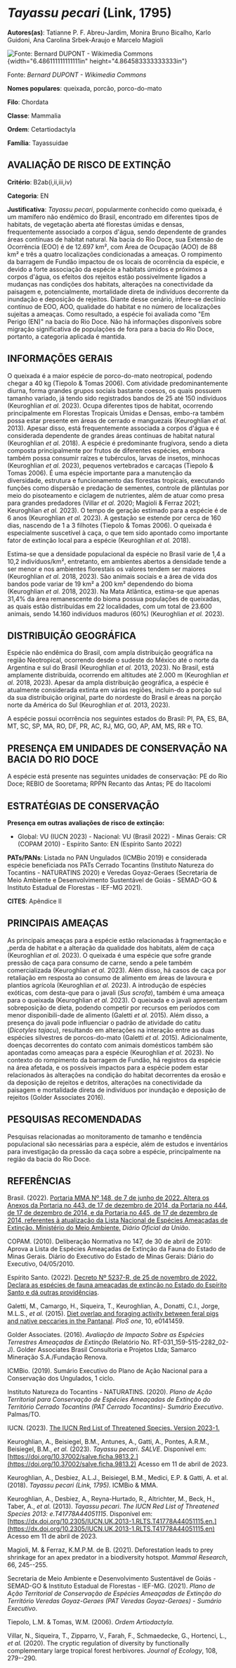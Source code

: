 # *Tayassu pecari* (Link, 1795)

**Autores(as)**: Tatianne P. F. Abreu-Jardim, Monira Bruno Bicalho, Karlo Guidoni, Ana Carolina Srbek-Araujo e Marcelo Magioli

![Fonte: Bernard DUPONT - Wikimedia Commons](media/rId20.jpg){width="6.486111111111111in" height="4.864583333333333in"}

Fonte: *Bernard DUPONT - Wikimedia Commons*

**Nomes populares**: queixada, porcão, porco-do-mato

**Filo**: Chordata

**Classe**: Mammalia

**Ordem**: Cetartiodactyla

**Família**: Tayassuidae

## AVALIAÇÃO DE RISCO DE EXTINÇÃO

**Critério**: B2ab(i,ii,iii,iv)

**Categoria**: EN

**Justificativa**: *Tayassu pecari*, popularmente conhecido como queixada, é um mamífero não endêmico do Brasil, encontrado em diferentes tipos de habitats, de vegetação aberta até florestas úmidas e densas, frequentemente associado a corpos d'água, sendo dependente de grandes áreas contínuas de habitat natural. Na bacia do Rio Doce, sua Extensão de Ocorrência (EOO) é de 12.697 km², com Área de Ocupação (AOO) de 88 km² e três a quatro localizações condicionadas a ameaças. O rompimento da barragem de Fundão impactou de os locais de ocorrência da espécie, e devido a forte associação da espécie a habitats úmidos e próximos a corpos d'água, os efeitos dos rejeitos estão possivelmente ligados a mudanças nas condições dos habitats, alterações na conectividade da paisagem e, potencialmente, mortalidade direta de indivíduos decorrente da inundação e deposição de rejeitos. Diante desse cenário, infere-se declínio contínuo de EOO, AOO, qualidade do
habitat e no número de localizações sujeitas a ameaças. Como resultado, a espécie foi avaliada como "Em Perigo (EN)" na bacia do Rio Doce. Não há informações disponíveis sobre migração significativa de populações de fora para a bacia do Rio Doce, portanto, a categoria aplicada é mantida.

## INFORMAÇÕES GERAIS

O queixada é a maior espécie de porco-do-mato neotropical, podendo chegar a 40 kg (Tiepolo & Tomas 2006). Com atividade predominantemente diurna, forma grandes grupos sociais bastante coesos, os quais possuem tamanho variado, já tendo sido registrados bandos de 25 até 150 indivíduos (Keuroghlian *et al.* 2023). Ocupa diferentes tipos de habitat, ocorrendo principalmente em Florestas Tropicais Úmidas e Densas, embo-ra também possa estar presente em áreas de cerrado e manguezais (Keuroghlian *et al.* 2013). Apesar disso, está frequentemente associada a corpos d'água e é considerada dependente de grandes áreas contínuas de habitat natural (Keuroghlian *et al.* 2018).  A espécie é predominante frugívora, sendo a dieta composta principalmente por frutos de diferentes espécies, embora também possa consumir raízes e tubérculos, larvas de insetos, minhocas (Keuroghlian *et al.* 2023), pequenos vertebrados e carcaças (Tiepolo & Tomas 2006).  É uma espécie importante
para a manutenção da diversidade, estrutura e funcionamento das florestas tropicais, executando funções como dispersão e predação de sementes, controle de plântulas por meio do pisoteamento e ciclagem de nutrientes, além de atuar como presa para grandes predadores (Villar *et al.* 2020; Magioli & Ferraz 2021; Keuroghlian *et al.* 2023). O tempo de geração estimado para a espécie é de 6 anos (Keuroghlian *et al.* 2023). A gestação se estende por cerca de 160 dias, nascendo de 1 a 3 filhotes (Tiepolo & Tomas 2006). O queixada é especialmente suscetível à caça, o que tem sido apontado como importante fator de extinção local para a espécie (Keuroghlian *et al.* 2018).

Estima-se que a densidade populacional da espécie no Brasil varie de 1,4 a 10,2 indivíduos/km², entretanto, em ambientes abertos a densidade tende a ser menor e nos ambientes florestais os valores tendem ser maiores (Keuroghlian *et al.* 2018, 2023). São animais sociais e a área de vida dos bandos pode variar de 19 km² a 200 km² dependendo do bioma (Keuroghlian *et al.* 2018, 2023). Na Mata Atlântica, estima-se que apenas 31,4% da área remanescente do bioma possua populações de queixadas, as quais estão distribuídas em 22 localidades, com um total de 23.600 animais, sendo 14.160 indivíduos maduros (60%) (Keuroghlian *et al.* 2023).

## DISTRIBUIÇÃO GEOGRÁFICA

Espécie não endêmica do Brasil, com ampla distribuição geográfica na região Neotropical, ocorrendo desde o sudeste do México até o norte da Argentina e sul do Brasil (Keuroghlian *et al.* 2013, 2023). No Brasil, está amplamente distribuída, ocorrendo em altitudes até 2.000 m (Keuroghlian *et al.* 2018, 2023). Apesar da ampla distribuição geográfica, a espécie é atualmente considerada extinta em várias regiões, incluin-do a porção sul da sua distribuição original, parte do nordeste do Brasil e áreas na porção norte da América do Sul (Keuroghlian *et al.* 2013, 2023).

A espécie possui ocorrência nos seguintes estados do Brasil: PI, PA, ES, BA, MT, SC, SP, MA, RO, DF, PR, AC, RJ, MG, GO, AP, AM, MS, RR e TO.

## PRESENÇA EM UNIDADES DE CONSERVAÇÃO NA BACIA DO RIO DOCE

A espécie está presente nas seguintes unidades de conservação: PE do Rio Doce; REBIO de Sooretama; RPPN Recanto das Antas; PE do Itacolomi

## ESTRATÉGIAS DE CONSERVAÇÃO

**Presença em outras avaliações de risco de extinção:**

-   Global: VU (IUCN 2023) -   Nacional: VU (Brasil 2022) -   Minas Gerais: CR (COPAM 2010) -   Espírito Santo: EN (Espírito Santo 2022)

**PATs/PANs**: Listada no PAN Ungulados (ICMBio 2019) e considerada espécie beneficiada nos PATs Cerrado Tocantins (Instituto Natureza do Tocantins - NATURATINS 2020) e Veredas Goyaz-Geraes (Secretaria de Meio Ambiente e Desenvolvimento Sustentável de Goiás - SEMAD-GO & Instituto Estadual de Florestas - IEF-MG 2021).

**CITES**: Apêndice II

## PRINCIPAIS AMEAÇAS

As principais ameaças para a espécie estão relacionadas à fragmentação e ,perda de habitat e a alteração da qualidade dos habitats, além de caça (Keuroghlian *et al.* 2023). O queixada é uma espécie que sofre grande pressão de caça para consumo de carne, sendo a pele também comercializada (Keuroghlian *et al.* 2023). Além disso, há casos de caça por retaliação em resposta ao consumo de alimento em áreas de lavoura e plantios agrícola (Keuroghlian *et al.* 2023). A introdução de espécies exóticas, com desta-que para o javali (*Sus scrofa*), também é uma ameaça para o queixada (Keuroghlian *et al.* 2023). O queixada e o javali apresentam sobreposição de dieta, podendo competir por recursos em períodos com menor disponibili-dade de alimento (Galetti *et al.* 2015). Além disso, a presença do javali pode influenciar o padrão de atividade do catitu (*Dicotyles tajacu*), resultando em alterações na interação entre as duas espécies silvestres de
porcos-do-mato (Galetti *et al.* 2015). Adicionalmente, doenças decorrentes do contato com animais domésticos também são apontadas como ameaças para a espécie (Keuroghlian *et al.* 2023). No contexto do rompimento da barragem de Fundão, há registros da espécie na área afetada, e os possíveis impactos para a espécie podem estar relacionados às alterações na condição do habitat decorrentes da erosão e da deposição de rejeitos e detritos, alterações na conectividade da paisagem e mortalidade direta de indivíduos por inundação e deposição de rejeitos (Golder Associates 2016).

## PESQUISAS RECOMENDADAS

Pesquisas relacionadas ao monitoramento de tamanho e tendência populacional são necessárias para a espécie, além de estudos e inventários para investigação da pressão da caça sobre a espécie, principalmente na região da bacia do Rio Doce.

## REFERÊNCIAS

Brasil. (2022). [Portaria MMA Nº 148, de 7 de junho de 2022. Altera os Anexos da Portaria no 443, de 17 de dezembro de 2014, da Portaria no 444, de 17 de dezembro de 2014, e da Portaria no 445, de 17 de dezembro de 2014, referentes à atualização da Lista Nacional de Espécies Ameaçadas de Extinção. Ministério do Meio Ambiente.](https://in.gov.br/en/web/dou/-/portaria-mma-n-148-de-7-de-junho-de-2022-406272733) *Diário Oficial da União*.

COPAM. (2010). Deliberação Normativa no 147, de 30 de abril de 2010: Aprova a Lista de Espécies Ameaçadas de Extinção da Fauna do Estado de Minas Gerais. Diário do Executivo do Estado de Minas Gerais: Diário do Executivo, 04/05/2010.

Espírito Santo. (2022). [Decreto Nº 5237-R, de 25 de novembro de 2022.  Declara as espécies de fauna ameaçadas de extinção no Estado do Espírito Santo e dá outras providências](https://iema.es.gov.br/Media/iema/FAUNA/Decreto%205237-R_2022_25-Nov%20-%20Fauna%20(s-peixes)%20-%20Lista%20de%20Esp%C3%A9cies%20Amea%C3%A7adas%20de%20Extin%C3%A7%C3%A3o.pdf).

Galetti, M., Camargo, H., Siqueira, T., Keuroghlian, A., Donatti, C.I., Jorge, M.L.S., *et al.* (2015). [Diet overlap and foraging activity between feral pigs and native peccaries in the Pantanal](https://doi.org/10.1371/journal.pone.0141459). *PloS one*, 10, e0141459.

Golder Associates. (2016). *Avaliação de Impacto Sobre as Espécies Terrestres Ameaçadas de Extinção* (Relatório No.  RT-031_159-515-2282_02-J). Golder Associates Brasil Consultoria e Projetos Ltda; Samarco Mineração S.A./Fundação Renova.

ICMBio. (2019). Sumário Executivo do Plano de Ação Nacional para a Conservação dos Ungulados, 1 ciclo.

Instituto Natureza do Tocantins - NATURATINS. (2020). *Plano de Ação Territorial para Conservação de Espécies Ameaçadas de Extinção do Território Cerrado Tocantins (PAT Cerrado Tocantins)- Sumário Executivo*. Palmas/TO.

IUCN. (2023). [The IUCN Red List of Threatened Species. Version 2023-1.](https://www.iucnredlist.org.)

Keuroghlian, A., Beisiegel, B.M., Antunes, A., Gatti, A., Pontes, A.R.M., Beisiegel, B.M., *et al.* (2023). *Tayassu pecari*. *SALVE*.  Disponível em: [https://doi.org/10.37002/salve.ficha.9813.2.](https://doi.org/10.37002/salve.ficha.9813.2) Acesso em 11 de abril de 2023.

Keuroghlian, A., Desbiez, A.L.J., Beisiegel, B.M., Medici, E.P. & Gatti, A. et al. (2018). *Tayassu pecari (Link, 1795).* ICMBio & MMA.

Keuroghlian, A., Desbiez, A., Reyna-Hurtado, R., Altrichter, M., Beck, H., Taber, A., *et al.* (2013). *Tayassu pecari*. *The IUCN Red List of Threatened Species 2013: e.T41778A44051115*. Disponível em: [https://dx.doi.org/10.2305/IUCN.UK.2013-1.RLTS.T41778A44051115.en.](https://dx.doi.org/10.2305/IUCN.UK.2013-1.RLTS.T41778A44051115.en) Acesso em 11 de abril de 2023.

Magioli, M. & Ferraz, K.M.P.M. de B. (2021). Deforestation leads to prey shrinkage for an apex predator in a biodiversity hotspot. *Mammal Research*, 66, 245--255.

Secretaria de Meio Ambiente e Desenvolvimento Sustentável de Goiás - SEMAD-GO & Instituto Estadual de Florestas - IEF-MG. (2021). *Plano de Ação Territorial de Conservação de Espécies Ameaçadas de Extinção do Território Veredas Goyaz-Geraes (PAT Veredas Goyaz-Geraes) - Sumário Executivo*.

Tiepolo, L.M. & Tomas, W.M. (2006). *Ordem Artiodactyla.*

Villar, N., Siqueira, T., Zipparro, V., Farah, F., Schmaedecke, G., Hortenci, L., *et al.* (2020). The cryptic regulation of diversity by functionally complementary large tropical forest herbivores. *Journal of Ecology*, 108, 279--290.
